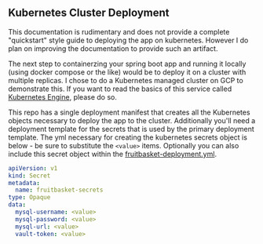 ## Kubernetes Cluster Deployment

This documentation is rudimentary and does not provide a complete "quickstart" style guide to deploying the app on kubernetes. However I do plan on improving the documentation to provide such an artifact.

The next step to containerzing your spring boot app and running it locally (using docker compose or the like) would be to deploy it on a cluster with multiple replicas. I chose to do a Kubernetes managed cluster on GCP to demonstrate this. If you want to read the basics of this service called [Kubernetes Engine](https://cloud.google.com/kubernetes-engine/docs/), please do so.

This repo has a single deployment manifest that creates all the Kubernetes objects necessary to deploy the app to the cluster. Additionally you'll need a deployment template for the secrets that is used by the primary deployment template. The yml necessary for creating the kubernetes secrets object is below - be sure to substitute the `<value>` items. Optionally you can also include this secret object within the [fruitbasket-deployment.yml](fruitbasket-deployment.yml).

```yml
apiVersion: v1
kind: Secret
metadata:
  name: fruitbasket-secrets
type: Opaque
data:
  mysql-username: <value>
  mysql-password: <value>
  mysql-url: <value>
  vault-token: <value>
```
